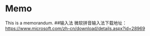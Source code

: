 # Memo
This is a memorandum.
##输入法
微软拼音输入法下载地址：https://www.microsoft.com/zh-cn/download/details.aspx?id=28969
